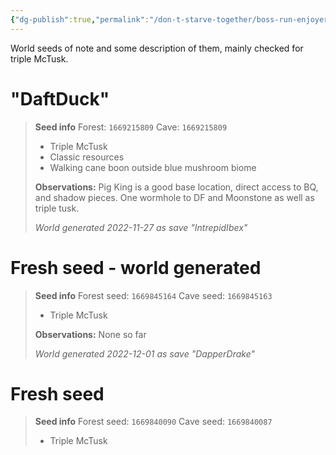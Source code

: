 ```yaml
---
{"dg-publish":true,"permalink":"/don-t-starve-together/boss-run-enjoyers/world-seeds/"}
---
```


World seeds of note and some description of them, mainly checked for triple McTusk.


# "DaftDuck"
> **Seed info**
> Forest: `1669215809`
> Cave: `1669215809`
> * Triple McTusk
> * Classic resources
> * Walking cane boon outside blue mushroom biome
> 
> **Observations:**
> Pig King is a good base location, direct access to BQ, and shadow pieces. One wormhole to DF and Moonstone as well as triple tusk.
>
>
> *World generated 2022-11-27 as save "IntrepidIbex"*

# Fresh seed -  world generated
> **Seed info**
> Forest seed: `1669845164`
> Cave seed: `1669845163`
> * Triple McTusk
> 
> **Observations:**
> None so far
> 
> *World generated 2022-12-01 as save "DapperDrake"*

# Fresh seed
> **Seed info**
> Forest seed: `1669840090`
> Cave seed: `1669840087`
> * Triple McTusk
> 
